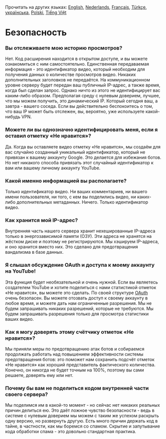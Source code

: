 Прочитать на других языках: [English](SECURITY-FAQ.md), [Nederlands](SECURITY_FAQnl.md), [Français](SECURITY-FAQfr.md), [Türkçe](SECURITY-FAQtr.md), [українська](SECURITY-FAQuk.md), [Polski](SECURITY-FAQpl.md), [Tiếng Việt](SECURITY-FAQvi.md)

# Безопасность

### Вы отслеживаете мою историю просмотров?

Нет. Код расширения находится в открытом доступе, и вы можете ознакомиться с ним самостоятельно. Единственная передаваемая информация - это идентификатор видео, который необходим для получения данных о количестве просмотров видео. Никаких дополнительных заголовков не передаётся. На коммуникационном уровне серверу будет передан ваш публичный IP-адрес, а также время, когда был сделан запрос. Однако ничто из этого не идентифицирует вас каким-либо образом. Предполагая среду с нулевым доверием, лучшее, что мы можем получить, это динамический IP. Который сегодня ваш, а завтра - вашего соседа. Если вы действительно беспокоитесь о том, что ваш IP может быть отслежен, вы, вероятно, уже используете какой-нибудь VPN.

### Можете ли вы однозначно идентифицировать меня, если я оставил отметку «Не нравится»?

Да. Когда вы оставляете видео отметку «Не нравится», мы создаём для вас случайно созданный уникальный идентификатор, который не привязан к вашему аккаунту Google. Это делается для избежания ботов. Но нет никакого способа привязать этот случайный идентификатор к вам или вашему личному аккаунту YouTube.

### Какой именно информацией вы располагаете?

Только идентификатор видео. Ни ваших комментариев, ни вашего имени пользователя, ни того, с кем вы поделились видео, ни каких-либо дополнительных метаданных. Ничего. Только идентификатор видео.

### Как хранится мой IP-адрес?

Внутренняя часть нашего сервера хранит нехешированные IP-адреса только в энергозависимой памяти (ОЗУ). Эти адреса не хранятся на жёстком диске и поэтому не регистрируются. Мы хэшируем IP-адреса, и оно хранится вместо них. Это сделано для предотвращения вандализма в базе данных.

### Я слышал обсуждение OAuth и доступа к моему аккаунту на YouTube!

Эта функция будет необязательной и очень нужной. Если вы являетесь создателем YouTube и хотите поделиться с нами статистикой отметок «Не нравится», вы можете это сделать. По своей структуре [OAuth](<https://ru.wikipedia.org/wiki/OAuth#:~:text=%D0%B1%D0%B5%D0%B7%20%D0%BF%D0%B5%D1%80%D0%B5%D0%B4%D0%B0%D1%87%D0%B8%20%D0%B5%D0%B9%20(%D1%82%D1%80%D0%B5%D1%82%D1%8C%D0%B5%D0%B9%20%D1%81%D1%82%D0%BE%D1%80%D0%BE%D0%BD%D0%B5)%20%D0%BB%D0%BE%D0%B3%D0%B8%D0%BD%D0%B0%20%D0%B8%20%D0%BF%D0%B0%D1%80%D0%BE%D0%BB%D1%8F>) очень безопасен. Вы можете отозвать доступ к своему аккаунту в любое время, и можете дать нам ограниченные разрешения. Мы не будем запрашивать никаких разрешений, которые не требуются. Мы будем запрашивать разрешения только для просмотра статистики ваших видео.

### Как я могу доверять этому счётчику отметок «Не нравится»?

Мы приняли меры по предотвращению атак ботов и собираемся продолжать работать над повышением эффективности системы предотвращения ботов: это поможет нам сохранить подсчёт отметок «Не нравится» как хороший представитель фактического количества. Конечно, он никогда не будет точным на 100%, поэтому вы сами решаете, доверять ему или нет.

### Почему бы вам не поделиться кодом внутренней части своего сервера?

Мы поделимся им в какой-то момент - но сейчас нет никаких реальных причин делиться ею. Это даёт ложное чувство безопасности - ведь в системе с нулевым доверием мы можем с таким же успехом раскрыть одну версию, но развернуть другую. Есть много причин держать код в тайне, в частности, как мы боремся со спамом. Скрытие и запутывание кода обработки спама - это довольно стандартная практика.
